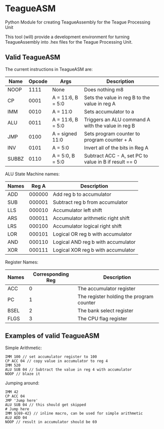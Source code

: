 # TeagueASM

Python Module for creating TeagueAssembly for the Teague Processing Unit

This tool (will) provide a development environment for turning TeagueAssembly into .hex files for the Teague Processing Unit.

## Valid TeagueASM

The current instructions in TeagueASM are:

| Name  | Opcode | Args              | Description                                           |
| ----- | ------ | ----------------- | ----------------------------------------------------- |
| NOOP  | 1111   | None              | Does nothing m8                                       |
| CP    | 0001   | A = 11:6, B = 5:0 | Sets the value in reg B to the value in reg A         |
| IMM   | 0010   | A = 11:0          | Sets accumulator to a                                 |
| ALU   | 0011   | A = 11:6, B = 5:0 | Triggers an ALU command A with the value in reg B     |
| JMP   | 0100   | A = signed 11:0   | Sets program counter to program counter + A           |
| INV   | 0101   | A = 5:0           | Invert all of the bits in Reg A                       |
| SUBBZ | 0110   | A = 5:0, B = 5:0  | Subtract ACC - A, set PC to value in B if result == 0 |

ALU State Machine names:

| Names | Reg A  | Description                        |
| ----- | ------ | ---------------------------------- |
| ADD   | 000000 | Add reg b to accumulator           |
| SUB   | 000001 | Subtract reg b from accumulator    |
| LLS   | 000010 | Accumulator left shift             |
| ARS   | 000011 | Accumulator arithmetic right shift |
| LRS   | 000100 | Accumulator logical right shift    |
| LOR   | 000101 | Logical OR reg b with accumulator  |
| AND   | 000110 | Logical AND reg b with accumulator |
| XOR   | 000111 | Logical XOR reg b with accumulator |

Register Names:

| Names | Corresponding Reg | Description                              |
| ----- | ----------------- | ---------------------------------------- |
| ACC   | 0                 | The accumulator register                 |
| PC    | 1                 | The register holding the program counter |
| BSEL  | 2                 | The bank select register                 |
| FLGS  | 3                 | The CPU flag register                    |

## Examples of valid TeagueASM

Simple Arithmetic:

```
IMM 100 // set accumulator register to 100
CP ACC 04 // copy value in accumulator to reg 4
IMM 520
ALU SUB 04 // Subtract the value in reg 4 with accumulator
NOOP // blaze it
```

Jumping around:

```
IMM 42
CP ACC 04
JMP 'Jump here'
ALU SUB 04 // this should get skipped
# Jump here
IMM ${69-42} // inline macro, can be used for simple arithmetic
ALU ADD 04
NOOP // result in accumulator should be 69
```
